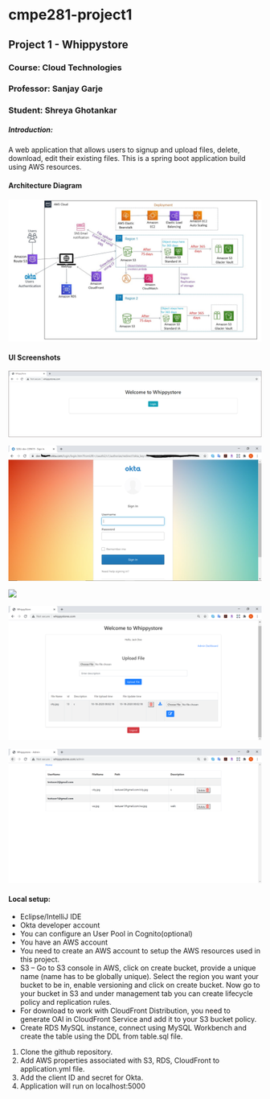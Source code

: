 # cmpe281-project1
## Project 1 - Whippystore
### Course: Cloud Technologies
### Professor: Sanjay Garje
### Student: Shreya Ghotankar

##### Introduction:
A web application that allows users to signup and upload files, delete, download, edit their existing files.
This is a spring boot application build using AWS resources.

#### Architecture Diagram
![](images/Architecture.jpg)

#### UI Screenshots
![](images/Welcome.PNG)

![](images/Login_page.PNG)

![](images/SingUp_page.PNG)

![](images/User.PNG)

![](images/Admin.PNG)


#### Local setup:

* Eclipse/IntelliJ IDE
* Okta developer account
* You can configure an User Pool in Cognito(optional)
* You have an AWS account
* You need to create an AWS account to setup the AWS resources used in this project.
* S3 – Go to S3 console in AWS, click on create bucket, provide a unique name (name has to be globally unique). Select the region you want your bucket to be in, enable versioning and click on create bucket. Now go to your bucket in S3 and under management tab you can create lifecycle policy and replication rules.
* For download to work with CloudFront Distribution, you need to generate OAI in CloudFront Service and add it to your S3 bucket policy.
* Create RDS MySQL instance, connect using MySQL Workbench and create the table using the DDL from table.sql file.


1.	Clone the github repository.
2.	Add AWS properties associated with S3, RDS, CloudFront to application.yml file.
3.	Add the client ID and secret for Okta.
4.	Application will run on localhost:5000

